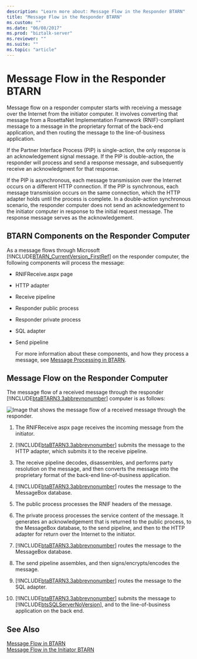 ```yaml
---
description: "Learn more about: Message Flow in the Responder BTARN"
title: "Message Flow in the Responder BTARN"
ms.custom: ""
ms.date: "06/08/2017"
ms.prod: "biztalk-server"
ms.reviewer: ""
ms.suite: ""
ms.topic: "article"
---
```

# Message Flow in the Responder BTARN
Message flow on a responder computer starts with receiving a message over the Internet from the initiator computer. It involves converting that message from a RosettaNet Implementation Framework (RNIF)-compliant message to a message in the proprietary format of the back-end application, and then routing the message to the line-of-business application.  
  
 If the Partner Interface Process (PIP) is single-action, the only response is an acknowledgement signal message. If the PIP is double-action, the responder will process and send a response message, and subsequently receive an acknowledgment for that response.  
  
 If the PIP is asynchronous, each message transmission over the Internet occurs on a different HTTP connection. If the PIP is synchronous, each message transmission occurs on the same connection, which the HTTP adapter holds until the process is complete. In a double-action synchronous scenario, the responder computer does not send an acknowledgement to the initiator computer in response to the initial request message. The response message serves as the acknowledgement.  
  
## BTARN Components on the Responder Computer  
 As a message flows through Microsoft [!INCLUDE[BTARN_CurrentVersion_FirstRef](../../includes/btarn-currentversion-firstref-md.md)] on the responder computer, the following components will process the message:  
  
- RNIFReceive.aspx page  
  
- HTTP adapter  
  
- Receive pipeline  
  
- Responder public process  
  
- Responder private process  
  
- SQL adapter  
  
- Send pipeline  
  
  For more information about these components, and how they process a message, see [Message Processing in BTARN](../../adapters-and-accelerators/accelerator-rosettanet/message-processing-in-btarn.md).  
  
## Message Flow on the Responder Computer  
 The message flow of a received message through the responder [!INCLUDE[btaBTARN3.3abbrevnonumber](../../includes/btabtarn3-3abbrevnonumber-md.md)] computer is as follows:  
  
 ![Image that shows the message flow of a received message through the responder.](../../adapters-and-accelerators/accelerator-rosettanet/media/rn3-responder-receive-message-flow.gif "RN3_Responder_Receive_Message_Flow")  
  
1. The RNIFReceive aspx page receives the incoming message from the initiator.  
  
2. [!INCLUDE[btaBTARN3.3abbrevnonumber](../../includes/btabtarn3-3abbrevnonumber-md.md)] submits the message to the HTTP adapter, which submits it to the receive pipeline.  
  
3. The receive pipeline decodes, disassembles, and performs party resolution on the message, and then converts the message into the proprietary format of the back-end line-of-business application.  
  
4. [!INCLUDE[btaBTARN3.3abbrevnonumber](../../includes/btabtarn3-3abbrevnonumber-md.md)] routes the message to the MessageBox database.  
  
5. The public process processes the RNIF headers of the message.  
  
6. The private process processes the service content of the message. It generates an acknowledgement that is returned to the public process, to the MessageBox database, to the send pipeline, and then to the HTTP adapter for return over the Internet to the initiator.  
  
7. [!INCLUDE[btaBTARN3.3abbrevnonumber](../../includes/btabtarn3-3abbrevnonumber-md.md)] routes the message to the MessageBox database.  
  
8. The send pipeline assembles, and then signs/encrypts/encodes the message.  
  
9. [!INCLUDE[btaBTARN3.3abbrevnonumber](../../includes/btabtarn3-3abbrevnonumber-md.md)] routes the message to the SQL adapter.  
  
10. [!INCLUDE[btaBTARN3.3abbrevnonumber](../../includes/btabtarn3-3abbrevnonumber-md.md)] submits the message to [!INCLUDE[btsSQLServerNoVersion](../../includes/btssqlservernoversion-md.md)], and to the line-of-business application on the back end.  
  
## See Also  
 [Message Flow in BTARN](../../adapters-and-accelerators/accelerator-rosettanet/message-flow-in-btarn.md)   
 [Message Flow in the Initiator BTARN](../../adapters-and-accelerators/accelerator-rosettanet/message-flow-in-the-initiator-btarn.md)
